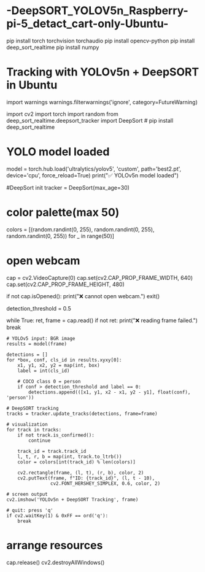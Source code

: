 # -DeepSORT_YOLOV5n_Raspberry-pi-5_detact_cart-only-Ubuntu-

pip install torch torchvision torchaudio
pip install opencv-python
pip install deep_sort_realtime
pip install numpy

# Tracking with YOLOv5n + DeepSORT in Ubuntu

import warnings
warnings.filterwarnings('ignore', category=FutureWarning)

import cv2
import torch
import random
from deep_sort_realtime.deepsort_tracker import DeepSort  # pip install deep_sort_realtime

# YOLO model loaded
model = torch.hub.load('ultralytics/yolov5', 'custom', path='best2.pt', device='cpu', force_reload=True)
print("✅ YOLOv5n model loaded")

#DeepSort init
tracker = DeepSort(max_age=30)

# color palette(max 50)
colors = [(random.randint(0, 255), random.randint(0, 255), random.randint(0, 255)) for _ in range(50)]

# open webcam
cap = cv2.VideoCapture(0)
cap.set(cv2.CAP_PROP_FRAME_WIDTH, 640)
cap.set(cv2.CAP_PROP_FRAME_HEIGHT, 480)

if not cap.isOpened():
    print("❌ cannot open webcam.")
    exit()

detection_threshold = 0.5

while True:
    ret, frame = cap.read()
    if not ret:
        print("❌ reading frame failed.")
        break

    # YOLOv5 input: BGR image 
    results = model(frame)

    detections = []
    for *box, conf, cls_id in results.xyxy[0]:
        x1, y1, x2, y2 = map(int, box)
        label = int(cls_id)

        # COCO class 0 = person
        if conf > detection_threshold and label == 0:
            detections.append(([x1, y1, x2 - x1, y2 - y1], float(conf), 'person'))

    # DeepSORT tracking
    tracks = tracker.update_tracks(detections, frame=frame)

    # visualization
    for track in tracks:
        if not track.is_confirmed():
            continue

        track_id = track.track_id
        l, t, r, b = map(int, track.to_ltrb())
        color = colors[int(track_id) % len(colors)]

        cv2.rectangle(frame, (l, t), (r, b), color, 2)
        cv2.putText(frame, f"ID: {track_id}", (l, t - 10),
                    cv2.FONT_HERSHEY_SIMPLEX, 0.6, color, 2)

    # screen output
    cv2.imshow('YOLOv5n + DeepSORT Tracking', frame)

    # quit: press 'q' 
    if cv2.waitKey(1) & 0xFF == ord('q'):
        break

# arrange resources
cap.release()
cv2.destroyAllWindows()
